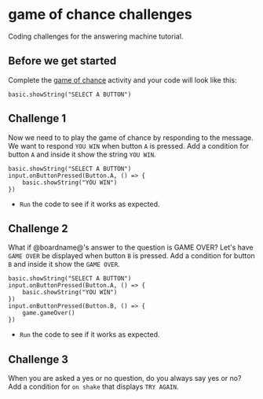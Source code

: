 # game of chance challenges

Coding challenges for the answering machine tutorial. 

## Before we get started

Complete the [game of chance](/lessons/game-of-chance/activity) activity and your code will look like this:

```blocks
basic.showString("SELECT A BUTTON")
```


## Challenge 1

Now we need to to play the game of chance by responding to the message. We want to respond `YOU WIN` when button `A` is pressed. Add a condition for button `A` and inside it show the string `YOU WIN`.


```blocks
basic.showString("SELECT A BUTTON")
input.onButtonPressed(Button.A, () => {
    basic.showString("YOU WIN")
})

```

* `Run` the code to see if it works as expected.

## Challenge 2

What if @boardname@'s answer to the question is GAME OVER? Let's have `GAME OVER` be displayed when button `B` is pressed. Add a condition for button `B` and inside it show the `GAME OVER`.

```blocks
basic.showString("SELECT A BUTTON")
input.onButtonPressed(Button.A, () => {
    basic.showString("YOU WIN")
})
input.onButtonPressed(Button.B, () => {
    game.gameOver()
})
```

* `Run` the code to see if it works as expected.

## Challenge 3

When you are asked a yes or no question, do you always say yes or no? Add a condition for `on shake` that displays `TRY AGAIN`.

